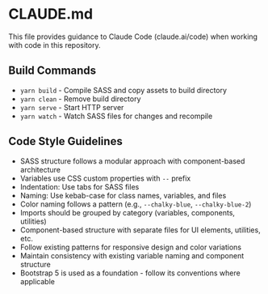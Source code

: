 # CLAUDE.md

This file provides guidance to Claude Code (claude.ai/code) when working with code in this repository.

## Build Commands
- `yarn build` - Compile SASS and copy assets to build directory
- `yarn clean` - Remove build directory
- `yarn serve` - Start HTTP server
- `yarn watch` - Watch SASS files for changes and recompile

## Code Style Guidelines
- SASS structure follows a modular approach with component-based architecture
- Variables use CSS custom properties with `--` prefix
- Indentation: Use tabs for SASS files
- Naming: Use kebab-case for class names, variables, and files
- Color naming follows a pattern (e.g., `--chalky-blue`, `--chalky-blue-2`)
- Imports should be grouped by category (variables, components, utilities)
- Component-based structure with separate files for UI elements, utilities, etc.
- Follow existing patterns for responsive design and color variations
- Maintain consistency with existing variable naming and component structure
- Bootstrap 5 is used as a foundation - follow its conventions where applicable